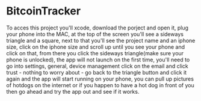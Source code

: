 # BitcoinTracker

To acces this project you'll xcode, download the porject and open it, plug your phone into the MAC, at the top of the screen you'll see a sideways triangle and a square, next to that you'll see the project name and an iphone size, click on the iphone size and scroll up until you see your phone and click on that, from there you click the sideways triangle(make sure your phone is unlocked), the app will not launch on the first time, you'll need to go into settings, general, device management click on the email and click trust - nothing to worry about - go back to the triangle button and click it again and the app will start running on your phone, you can pull up pictures of hotdogs on the internet or if you happen to have a hot dog in front of you then go ahead and try the app out and see if it works.
